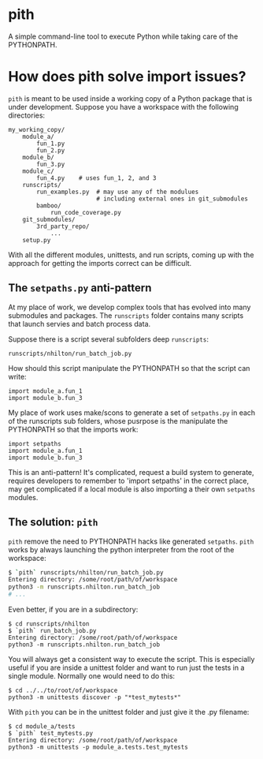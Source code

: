 pith
====

A simple command-line tool to execute Python while taking care of the PYTHONPATH.

How does pith solve import issues?
==================================

`pith` is meant to be used inside a working copy of a Python package that is
under development.  Suppose you have a workspace with the following directories:

    my_working_copy/
        module_a/
            fun_1.py
            fun_2.py
        module_b/
            fun_3.py
        module_c/
            fun_4.py    # uses fun_1, 2, and 3
        runscripts/
            run_examples.py  # may use any of the modulues
                             # including external ones in git_submodules
            bamboo/
                run_code_coverage.py
        git_submodules/
            3rd_party_repo/
                ...
        setup.py

With all the different modules, unittests, and run scripts, coming up with the
approach for getting the imports correct can be difficult.

## The `setpaths.py` anti-pattern

At my place of work, we develop complex tools that has evolved into many
submodules and packages.  The `runscripts` folder contains many scripts that
launch servies and batch process data.

Suppose there is a script several subfolders deep `runscripts`:

    runscripts/nhilton/run_batch_job.py

How should this script manipulate the PYTHONPATH so that the script can write:

    import module_a.fun_1
    import module_b.fun_3

My place of work uses make/scons to generate a set of `setpaths.py` in each of
the runscripts sub folders, whose pusrpose is the manipulate the PYTHONPATH so
that the imports work:

    import setpaths
    import module_a.fun_1
    import module_b.fun_3

This is an anti-pattern!  It's complicated, request a build system to generate,
requires developers to remember to 'import setpaths' in the correct place, may
get complicated if a local module is also importing a their own `setpaths`
modules.

## The solution: `pith`

`pith` remove the need to PYTHONPATH hacks like generated `setpaths`.  `pith` works
by always launching the python interpreter from the root of the workspace:

```bash
$ `pith` runscripts/nhilton/run_batch_job.py
Entering directory: /some/root/path/of/workspace
python3 -m runscripts.nhilton.run_batch_job
# ...
```

Even better, if you are in a subdirectory:

    $ cd runscripts/nhilton
    $ `pith` run_batch_job.py
    Entering directory: /some/root/path/of/workspace
    python3 -m runscripts.nhilton.run_batch_job

You will always get a consistent way to execute the script.  This is especially
useful if you are inside a unittest folder and want to run just the tests in
a single module.  Normally one would need to do this:

    $ cd ../../to/root/of/workspace
    python3 -m unittests discover -p "*test_mytests*"

With `pith` you can be in the unittest folder and just give it the .py filename:

    $ cd module_a/tests
    $ `pith` test_mytests.py
    Entering directory: /some/root/path/of/workspace
    python3 -m unittests -p module_a.tests.test_mytests

